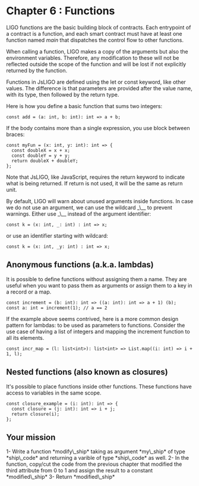 # Chapter 6 : Functions

<dialog character="mechanics">Captain, why are you trying to change the part yourself? Just write a function on the terminal and send it to a droid.</dialog>

LIGO functions are the basic building block of contracts. Each entrypoint of a contract is a function, and each smart contract must have at least one function named _main_ that dispatches the control flow to other functions.

When calling a function, LIGO makes a copy of the arguments but also the environment variables. Therefore, any modification to these will not be reflected outside the scope of the function and will be lost if not explicitly returned by the function.

Functions in JsLIGO are defined using the let or const keyword, like other values. The difference is that parameters are provided after the value name, with its type, then followed by the return type.

Here is how you define a basic function that sums two integers:

```
const add = (a: int, b: int): int => a + b;
```

If the body contains more than a single expression, you use block between braces:

```
const myFun = (x: int, y: int): int => {
  const doubleX = x + x;
  const doubleY = y + y;
  return doubleX + doubleY;
};
```

Note that JsLIGO, like JavaScript, requires the return keyword to indicate what is being returned. If return is not used, it will be the same as return unit.

<!-- prettier-ignore -->By default, LIGO will warn about unused arguments inside functions. In case we do not use an argument, we can use the wildcard _\__ to prevent warnings. Either use _\__ instead of the argument identifier:

```
const k = (x: int, _: int) : int => x;
```

or use an identifier starting with wildcard:

```
const k = (x: int, _y: int) : int => x;
```

## Anonymous functions (a.k.a. lambdas)

It is possible to define functions without assigning them a name. They are useful when you want to pass them as arguments or assign them to a key in a record or a map.

```
const increment = (b: int): int => ((a: int): int => a + 1) (b);
const a: int = increment(1); // a == 2
```

If the example above seems contrived, here is a more common design pattern for lambdas: to be used as parameters to functions. Consider the use case of having a list of integers and mapping the increment function to all its elements.

```
const incr_map = (l: list<int>): list<int> => List.map((i: int) => i + 1, l);
```

## Nested functions (also known as closures)

It's possible to place functions inside other functions. These functions have access to variables in the same scope.

```
const closure_example = (i: int): int => {
  const closure = (j: int): int => i + j;
  return closure(i);
};
```

## Your mission

<!-- prettier-ignore -->1- Write a function *modify\_ship* taking as argument *my\_ship* of type *ship\_code* and returning a varible of type *ship\_code* as well.

<!-- prettier-ignore -->2- In the function, copy/cut the code from the previous chapter that modified the third attribute from 0 to 1 and assign the result to a constant *modified\_ship*

<!-- prettier-ignore -->3- Return *modified\_ship*
